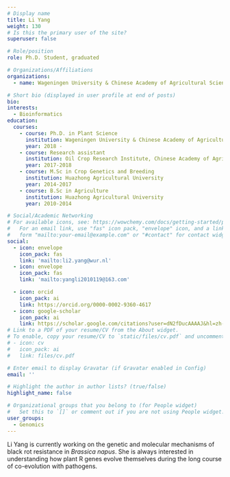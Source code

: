 ```yaml
---
# Display name
title: Li Yang
weight: 130
# Is this the primary user of the site?
superuser: false

# Role/position
role: Ph.D. Student, graduated

# Organizations/Affiliations
organizations:
  - name: Wageningen University & Chinese Academy of Agricultural Sciences

# Short bio (displayed in user profile at end of posts)
bio: 
interests:
  - Bioinformatics
education:
  courses:
    - course: Ph.D. in Plant Science
      institution: Wageningen University & Chinese Academy of Agricultural Sciences
      year: 2018 -
    - course: Research assistant 
      institution: Oil Crop Research Institute, Chinese Academy of Agricultural Sciences
      year: 2017-2018
    - course: M.Sc in Crop Genetics and Breeding
      institution: Huazhong Agricultural University
      year: 2014-2017
    - course: B.Sc in Agriculture
      institution: Huazhong Agricultural University
      year: 2010-2014

# Social/Academic Networking
# For available icons, see: https://wowchemy.com/docs/getting-started/page-builder/#icons
#   For an email link, use "fas" icon pack, "envelope" icon, and a link in the
#   form "mailto:your-email@example.com" or "#contact" for contact widget.
social:
  - icon: envelope
    icon_pack: fas
    link: 'mailto:li2.yang@wur.nl'
  - icon: envelope
    icon_pack: fas
    link: 'mailto:yangli2010119@163.com'

  - icon: orcid
    icon_pack: ai
    link: https://orcid.org/0000-0002-9360-4617
  - icon: google-scholar
    icon_pack: ai
    link: https://scholar.google.com/citations?user=dN2fDucAAAAJ&hl=zh-CN
# Link to a PDF of your resume/CV from the About widget.
# To enable, copy your resume/CV to `static/files/cv.pdf` and uncomment the lines below.
# - icon: cv
#   icon_pack: ai
#   link: files/cv.pdf

# Enter email to display Gravatar (if Gravatar enabled in Config)
email: ''

# Highlight the author in author lists? (true/false)
highlight_name: false

# Organizational groups that you belong to (for People widget)
#   Set this to `[]` or comment out if you are not using People widget.
user_groups:
  - Genomics
---
```

Li Yang is currently working on the genetic and molecular mechanisms of black rot resistance in *Brassica napus*. She is always interested in understanding how plant R genes evolve themselves during the long course of co-evolution with pathogens. 
